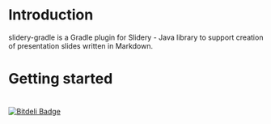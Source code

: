 Introduction
================

slidery-gradle is a Gradle plugin for Slidery - Java library to support creation of presentation slides written in Markdown.

# Getting started



#


[![Bitdeli Badge](https://d2weczhvl823v0.cloudfront.net/aestasit/slidery-gradle/trend.png)](https://bitdeli.com/free "Bitdeli Badge")

